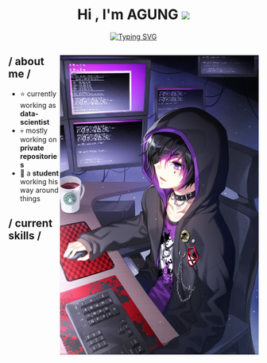 <h1 align="center"><b>Hi , I'm AGUNG </b><img src="https://media.giphy.com/media/hvRJCLFzcasrR4ia7z/giphy.gif" width="35"></h1>

<p align="center">
  <a href="https://git.io/typing-svg"><img src="https://readme-typing-svg.demolab.com?font=Fira+Code&size=27&duration=2250&pause=300&color=B710F7&center=true&vCenter=true&width=500&height=75&lines=%EC%95%88%EB%85%95%ED%95%98%EC%84%B8%EC%9A%94!;a+Data+Scientist%2C+;an+Active+Learner%2C;a+Researcher%2C;Love+to+learn+new+stuff+...+%3C3" alt="Typing SVG" /></a>
</p>



<div>

<img align="right" width="400" alt="Shimarin" src="https://github.com/anu7n/anu7n/blob/main/animeA.jpeg"/>

<h2> / about me /</h2>
  
- ⭐ currently working as **data-scientist**
- 💀 mostly working on **private repositories**
- 👾 a **student** working his way around things
  
<h2> / current skills / </h2>
